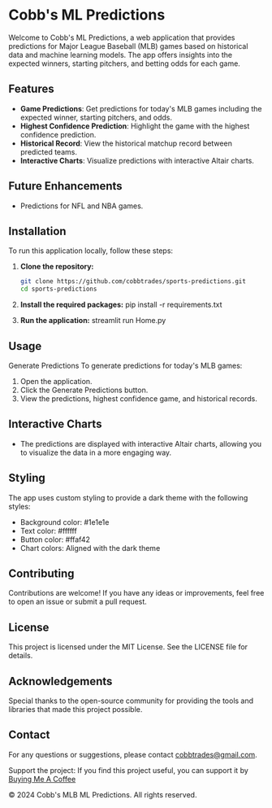 # Cobb's ML Predictions

Welcome to Cobb's ML Predictions, a web application that provides predictions for Major League Baseball (MLB) games based on historical data and machine learning models. The app offers insights into the expected winners, starting pitchers, and betting odds for each game.

## Features

- **Game Predictions**: Get predictions for today's MLB games including the expected winner, starting pitchers, and odds.
- **Highest Confidence Prediction**: Highlight the game with the highest confidence prediction.
- **Historical Record**: View the historical matchup record between predicted teams.
- **Interactive Charts**: Visualize predictions with interactive Altair charts.

## Future Enhancements

- Predictions for NFL and NBA games.

## Installation

To run this application locally, follow these steps:

1. **Clone the repository:**
   ```bash
   git clone https://github.com/cobbtrades/sports-predictions.git
   cd sports-predictions

2. **Install the required packages:**
   pip install -r requirements.txt

3. **Run the application:**
   streamlit run Home.py

## Usage
Generate Predictions
To generate predictions for today's MLB games:
   1. Open the application.
   2. Click the Generate Predictions button.
   3. View the predictions, highest confidence game, and historical records.
## Interactive Charts
   - The predictions are displayed with interactive Altair charts, allowing you to visualize the data in a more engaging way.
## Styling
The app uses custom styling to provide a dark theme with the following styles:
   - Background color: #1e1e1e
   - Text color: #ffffff
   - Button color: #ffaf42
   - Chart colors: Aligned with the dark theme
## Contributing
Contributions are welcome! If you have any ideas or improvements, feel free to open an issue or submit a pull request.
## License
This project is licensed under the MIT License. See the LICENSE file for details.
## Acknowledgements
Special thanks to the open-source community for providing the tools and libraries that made this project possible.
## Contact
For any questions or suggestions, please contact cobbtrades@gmail.com.

Support the project: If you find this project useful, you can support it by [Buying Me A Coffee](https://www.buymeacoffee.com/cobbtradesg)

© 2024 Cobb's MLB ML Predictions. All rights reserved.

